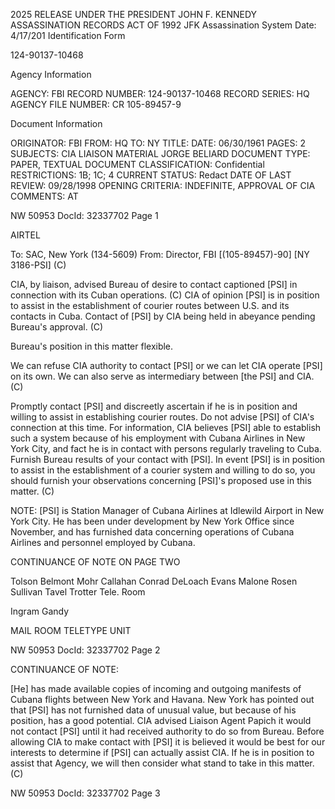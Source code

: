 2025 RELEASE UNDER THE PRESIDENT JOHN F. KENNEDY ASSASSINATION RECORDS ACT OF 1992
JFK Assassination System
Date: 4/17/201
Identification Form

124-90137-10468

Agency Information

AGENCY: FBI
RECORD NUMBER: 124-90137-10468
RECORD SERIES: HQ
AGENCY FILE NUMBER: CR 105-89457-9

Document Information

ORIGINATOR: FBI
FROM: HQ
TO: NY
TITLE:
DATE: 06/30/1961
PAGES: 2
SUBJECTS:
CIA LIAISON MATERIAL
JORGE BELIARD
DOCUMENT TYPE: PAPER, TEXTUAL DOCUMENT
CLASSIFICATION: Confidential
RESTRICTIONS: 1B; 1C; 4
CURRENT STATUS: Redact
DATE OF LAST REVIEW: 09/28/1998
OPENING CRITERIA: INDEFINITE, APPROVAL OF CIA
COMMENTS: AT

NW 50953 DocId: 32337702 Page 1

AIRTEL

To: SAC, New York (134-5609)
From: Director, FBI [(105-89457)-90] [NY 3186-PSI] (C)

CIA, by liaison, advised Bureau of desire to contact captioned [PSI] in connection with its Cuban operations. (C)
CIA of opinion [PSI] is in position to assist in the establishment of courier routes between U.S. and its contacts in Cuba. Contact of [PSI] by CIA being held in abeyance pending Bureau's approval. (C)

Bureau's position in this matter flexible.

We can refuse CIA authority to contact [PSI] or we can let CIA operate [PSI] on its own. We can also serve as intermediary between [the PSI] and CIA. (C)

Promptly contact [PSI] and discreetly ascertain if he is in position and willing to assist in establishing courier routes. Do not advise [PSI] of CIA's connection at this time. For information, CIA believes [PSI] able to establish such a system because of his employment with Cubana Airlines in New York City, and fact he is in contact with persons regularly traveling to Cuba. Furnish Bureau results of your contact with [PSI]. In event [PSI] is in position to assist in the establishment of a courier system and willing to do so, you should furnish your observations concerning [PSI]'s proposed use in this matter. (C)

NOTE: [PSI] is Station Manager of Cubana Airlines at Idlewild Airport in New York City. He has been under development by New York Office since November, and has furnished data concerning operations of Cubana Airlines and personnel employed by Cubana.

CONTINUANCE OF NOTE ON PAGE TWO

Tolson
Belmont
Mohr
Callahan
Conrad
DeLoach
Evans
Malone
Rosen
Sullivan
Tavel
Trotter
Tele. Room

Ingram
Gandy

MAIL ROOM
TELETYPE UNIT

NW 50953 DocId: 32337702 Page 2

CONTINUANCE OF NOTE:

[He] has made available copies of incoming and outgoing manifests of Cubana flights between New York and Havana. New York has pointed out that [PSI] has not furnished data of unusual value, but because of his position, has a good potential. CIA advised Liaison Agent Papich it would not contact [PSI] until it had received authority to do so from Bureau. Before allowing CIA to make contact with [PSI] it is believed it would be best for our interests to determine if [PSI] can actually assist CIA. If he is in position to assist that Agency, we will then consider what stand to take in this matter. (C)

NW 50953 DocId: 32337702 Page 3
